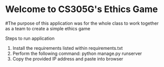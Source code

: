 # Welcome to CS305G's Ethics Game 
#The purpose of this application was for the whole class to work together as a team to create a simple ethics game 

Steps to run application

1. Install the requirements listed within requirements.txt 
2. Perform the following command: python manage.py runserver
3. Copy the provided IP address and paste into browser 
